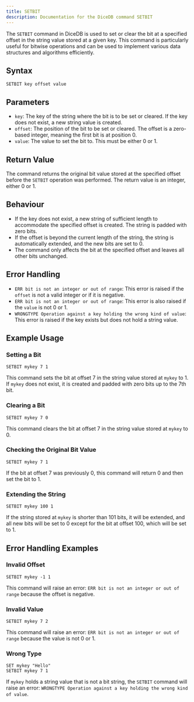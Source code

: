 ```yaml
---
title: SETBIT
description: Documentation for the DiceDB command SETBIT
---
```


The `SETBIT` command in DiceDB is used to set or clear the bit at a specified offset in the string value stored at a given key. This command is particularly useful for bitwise operations and can be used to implement various data structures and algorithms efficiently.

## Syntax

```
SETBIT key offset value
```

## Parameters

- `key`: The key of the string where the bit is to be set or cleared. If the key does not exist, a new string value is created.
- `offset`: The position of the bit to be set or cleared. The offset is a zero-based integer, meaning the first bit is at position 0.
- `value`: The value to set the bit to. This must be either 0 or 1.

## Return Value

The command returns the original bit value stored at the specified offset before the `SETBIT` operation was performed. The return value is an integer, either 0 or 1.

## Behaviour

- If the key does not exist, a new string of sufficient length to accommodate the specified offset is created. The string is padded with zero bits.
- If the offset is beyond the current length of the string, the string is automatically extended, and the new bits are set to 0.
- The command only affects the bit at the specified offset and leaves all other bits unchanged.

## Error Handling

- `ERR bit is not an integer or out of range`: This error is raised if the `offset` is not a valid integer or if it is negative.
- `ERR bit is not an integer or out of range`: This error is also raised if the `value` is not 0 or 1.
- `WRONGTYPE Operation against a key holding the wrong kind of value`: This error is raised if the key exists but does not hold a string value.

## Example Usage

### Setting a Bit

```DiceDB
SETBIT mykey 7 1
```

This command sets the bit at offset 7 in the string value stored at `mykey` to 1. If `mykey` does not exist, it is created and padded with zero bits up to the 7th bit.

### Clearing a Bit

```DiceDB
SETBIT mykey 7 0
```

This command clears the bit at offset 7 in the string value stored at `mykey` to 0.

### Checking the Original Bit Value

```DiceDB
SETBIT mykey 7 1
```

If the bit at offset 7 was previously 0, this command will return 0 and then set the bit to 1.

### Extending the String

```DiceDB
SETBIT mykey 100 1
```

If the string stored at `mykey` is shorter than 101 bits, it will be extended, and all new bits will be set to 0 except for the bit at offset 100, which will be set to 1.

## Error Handling Examples

### Invalid Offset

```DiceDB
SETBIT mykey -1 1
```

This command will raise an error: `ERR bit is not an integer or out of range` because the offset is negative.

### Invalid Value

```DiceDB
SETBIT mykey 7 2
```

This command will raise an error: `ERR bit is not an integer or out of range` because the value is not 0 or 1.

### Wrong Type

```DiceDB
SET mykey "Hello"
SETBIT mykey 7 1
```

If `mykey` holds a string value that is not a bit string, the `SETBIT` command will raise an error: `WRONGTYPE Operation against a key holding the wrong kind of value`.
